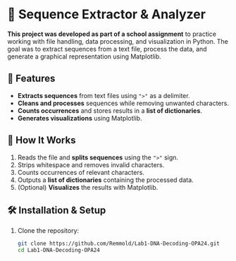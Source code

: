 # 🔬 Sequence Extractor & Analyzer  

**This project was developed as part of a school assignment** to practice working with file handling, data processing, and visualization in Python. The goal was to extract sequences from a text file, process the data, and generate a graphical representation using Matplotlib.  

## 📌 Features  
- **Extracts sequences** from text files using `">"` as a delimiter.  
- **Cleans and processes** sequences while removing unwanted characters.  
- **Counts occurrences** and stores results in a **list of dictionaries**.  
- **Generates visualizations** using Matplotlib.  

## 🚀 How It Works  
1. Reads the file and **splits sequences** using the `">"` sign.  
2. Strips whitespace and removes invalid characters.  
3. Counts occurrences of relevant characters.  
4. Outputs a **list of dictionaries** containing the processed data.  
5. (Optional) **Visualizes** the results with Matplotlib.  

## 🛠 Installation & Setup  
1. Clone the repository:  
   ```sh
   git clone https://github.com/Remmold/Lab1-DNA-Decoding-OPA24.git
   cd Lab1-DNA-Decoding-OPA24
